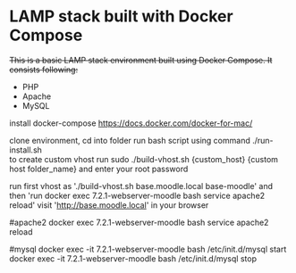 # LAMP stack built with Docker Compose

~~This is a basic LAMP stack environment built using Docker Compose. It consists following:~~

* PHP
* Apache
* MySQL

install docker-compose https://docs.docker.com/docker-for-mac/ <br>

clone environment, cd into folder run bash script using command ./run-install.sh<br>
to create custom vhost run sudo ./build-vhost.sh {custom_host} {custom host folder_name} and enter your root password<br>

run first vhost as './build-vhost.sh base.moodle.local base-moodle'
and then 'run docker exec 7.2.1-webserver-moodle bash service apache2 reload'
visit 'http://base.moodle.local' in your browser

#apache2
docker exec  7.2.1-webserver-moodle bash service apache2 reload<br>

#mysql
docker exec -it 7.2.1-webserver-moodle bash /etc/init.d/mysql start</br>
docker exec -it 7.2.1-webserver-moodle bash /etc/init.d/mysql stop</br>

